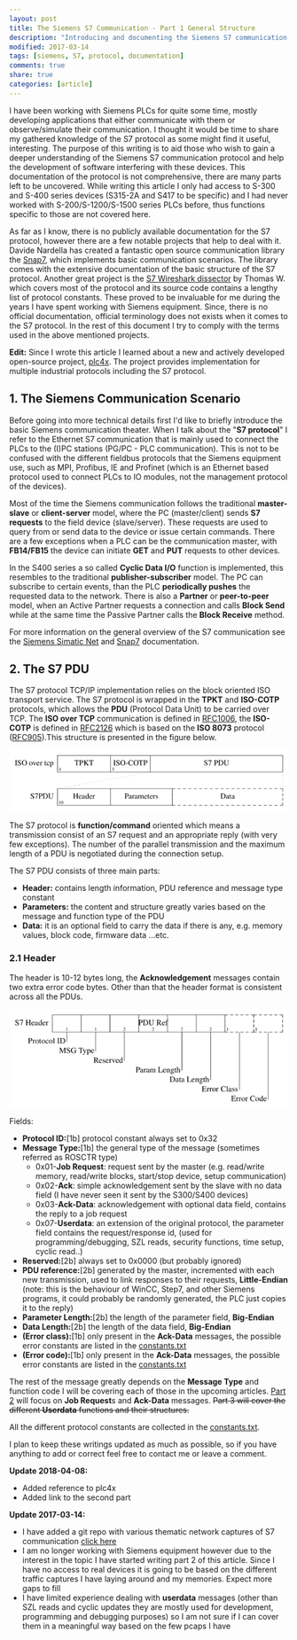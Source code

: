 ```yaml
---
layout: post
title: The Siemens S7 Communication - Part 1 General Structure
description: "Introducing and documenting the Siemens S7 communication scenario and the general structure of the protocol"
modified: 2017-03-14
tags: [siemens, S7, protocol, documentation]
comments: true
share: true
categories: [article]
---
```


I have been working with Siemens PLCs for quite some time, mostly developing applications that either communicate with them or observe/simulate their communication. I thought it would be time to share my gathered knowledge of the S7 protocol as some might find it useful, interesting. The purpose of this writing is to aid those who wish to gain a deeper understanding of the Siemens S7 communication protocol and help the development of software interfering with these devices. This documentation of the protocol is not comprehensive, there are many parts left to be uncovered. While writing this article I only had access to S-300 and S-400 series devices (S315-2A and S417 to be specific) and I had never worked with S-200/S-1200/S-1500 series PLCs before, thus functions specific to those are not covered here.

As far as I know, there is no publicly available documentation for the S7 protocol, however there are a few notable projects that help to deal with it. Davide Nardella has created a fantastic open source communication library the [Snap7](http://snap7.sourceforge.net/), which implements basic communication scenarios. The library comes with the extensive documentation of the basic structure of the S7 protocol. Another great project is the [S7 Wireshark dissector](http://sourceforge.net/projects/s7commwireshark/) by Thomas W. which covers most of the protocol and its source code contains a lengthy list of protocol constants. These proved to be invaluable for me during the years I have spent working with Siemens equipment. Since, there is no official documentation, official terminology does not exists when it comes to the S7 protocol. In the rest of this document I try to comply with the terms used in the above mentioned projects.

**Edit:** Since I wrote this article I learned about a new and actively developed open-source project, [plc4x](https://plc4x.incubator.apache.org/protocols/s7/index.html). The project provides implementation for multiple industrial protocols including the S7 protocol. 

## 1. The Siemens Communication Scenario

Before going into more technical details first I'd like to briefly introduce the basic Siemens communication theater. When I talk about the "**S7 protocol**" I refer to the Ethernet S7 communication that is mainly used to connect the PLCs to the (I)PC stations (PG/PC - PLC communication). This is not to be confused with the different fieldbus protocols that the Siemens equipment use, such as MPI, Profibus, IE and Profinet (which is an Ethernet based protocol used to connect PLCs to IO modules, not the management protocol of the devices).

Most of the time the Siemens communication follows the traditional **master-slave** or **client-server** model, where the PC (master/client) sends **S7 requests** to the field device (slave/server). These requests are used to query from or send data to the device or issue certain commands. There are a few exceptions when a PLC can be the communication master, with **FB14/FB15** the device can initiate **GET** and **PUT** requests to other devices. 

In the S400 series a so called **Cyclic Data I/O** function is implemented, this resembles to the traditional **publisher-subscriber** model. The PC can subscribe to certain events, than the PLC **periodically pushes** the requested data to the network. There is also a **Partner** or **peer-to-peer** model, when an Active Partner requests a connection and calls **Block Send** while at the same time the Passive Partner calls the **Block Receive** method.

For more information on the general overview of the S7 communication see the [Siemens Simatic Net](https://support.automation.siemens.com/WW/llisapi.dll/csfetch/1172423/iethb_e.pdf?func=cslib.csFetch&nodeid=1172846&forcedownload=true) and [Snap7](http://snap7.sourceforge.net/) documentation.

## 2. The S7 PDU

The S7 protocol TCP/IP implementation relies on the block oriented ISO transport service. The S7 protocol is wrapped in the **TPKT** and **ISO-COTP** protocols, which allows the **PDU** (Protocol Data Unit) to be carried over TCP. The **ISO over TCP** communication is defined in [RFC1006](https://tools.ietf.org/html/rfc1006), the **ISO-COTP** is defined in [RFC2126](https://tools.ietf.org/html/rfc2126) which is based on the **ISO 8073** protocol ([RFC905](https://tools.ietf.org/html/rfc905)).This structure is presented in the figure below.

![S7ProtoStructure](/images/s7proto/s7packet.png)

The S7 protocol is **function/command** oriented which means a transmission consist of an S7 request and an appropriate reply (with very few exceptions). The number of the parallel transmission and the maximum length of a PDU is negotiated during the connection setup.

The S7 PDU consists of three main parts:

* **Header:** contains length information, PDU reference and message type constant
* **Parameters:** the content and structure greatly varies based on the message and function type of the PDU
* **Data:** it is an optional field to carry the data if there is any, e.g. memory values, block code, firmware data ...etc.

### 2.1 Header

The header is 10-12 bytes long, the **Acknowledgement** messages contain two extra error code bytes. Other than that the header format is consistent across all the PDUs. 

![S7HeaderStructure](/images/s7proto/s7header.png)

Fields:

* **Protocol ID:**[1b] protocol constant always set to 0x32
* **Message Type:**[1b] the general type of the message (sometimes referred as ROSCTR type)
  * 0x01-**Job Request**: request sent by the master (e.g. read/write memory, read/write blocks, start/stop device, setup  communication)
  * 0x02-**Ack**: simple acknowledgement sent by the slave with no data field (I have never seen it sent by the S300/S400 devices)
  * 0x03-**Ack-Data**: acknowledgement with optional data field, contains the reply to a job request
  * 0x07-**Userdata**: an extension of the original protocol, the parameter field contains the request/response id, (used for programming/debugging, SZL reads, security functions, time setup, cyclic read..)
* **Reserved:**[2b] always set to 0x0000 (but probably ignored)
* **PDU reference:**[2b] generated by the master, incremented with each new transmission, used to link responses to their requests, **Little-Endian** (note: this is the behaviour of WinCC, Step7, and other Siemens programs, it could probably be randomly generated, the PLC just copies it to the reply)
* **Parameter Length:**[2b] the length of the parameter field, **Big-Endian**
* **Data Length:**[2b] the length of the data field, **Big-Endian**
* **(Error class):**[1b] only present in the **Ack-Data** messages, the possible error constants are listed in the [constants.txt](/resources/s7proto/constants.txt)
* **(Error code):**[1b] only present in the **Ack-Data** messages, the possible error constants are listed in the [constants.txt](/resources/s7proto/constants.txt)

The rest of the message greatly depends on the **Message Type** and function code I will be covering each of those in the upcoming articles. [Part 2](http://gmiru.com/article/s7comm-part2/) will focus on **Job Request**s and **Ack-Data** messages. <s>Part 3 will cover the different **Userdata** functions and their structures.</s>

All the different protocol constants are collected in the [constants.txt](/resources/s7proto/constants.txt).

I plan to keep these writings updated as much as possible, so if you have anything to add or correct feel free to contact me or leave a comment.

**Update 2018-04-08:**
* Added reference to plc4x
* Added link to the second part

**Update 2017-03-14:** 
* I have added a git repo with various thematic network captures of S7 communication [click here](https://github.com/gymgit/s7-pcaps)
* I am no longer working with Siemens equipment however due to the interest in the topic I have started writing part 2 of this article. Since I have no access to real devices it is going to be based on the different traffic captures I have laying around and my memories. Expect more gaps to fill
* I have limited experience dealing with **userdata** messages (other than SZL reads and cyclic updates they are mostly used for development, programming and debugging purposes) so I am not sure if I can cover them in a meaningful way based on the few pcaps I have
